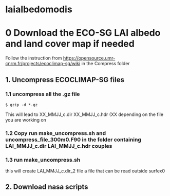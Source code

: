 # laialbedomodis

# 0 Download the ECO-SG LAI albedo and land cover map if needed
Follow the instruction from https://opensource.umr-cnrm.fr/projects/ecoclimap-sg/wiki in the Compress folder 
 ## 1. Uncompress ECOCLIMAP-SG files
  ### 1.1 uncompress all the .gz file
```
$ gzip -d *.gz
```
This will lead to XX_MMJJ_c.dir XX_MMJJ_c.hdr (XX depending on the file you are working on
   ### 1.2 Copy run make_uncompress.sh and uncompress_file_300m0.F90 in the folder containing LAI_MMJJ_c.dir LAI_MMJJ_c.hdr couples
   
   ### 1.3 run make_uncompress.sh
this will create LAI_MMJJ_c.dir_2 file a file that can be read outside surfex0
  ## 2. Download nasa scripts
